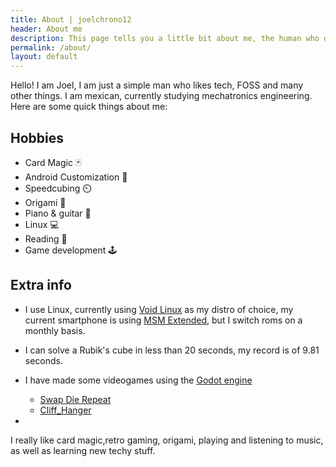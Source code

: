 ```yaml
---
title: About | joelchrono12
header: About me
description: This page tells you a little bit about me, the human who did this.
permalink: /about/
layout: default
---
```


Hello! I am Joel, I am just a simple man who likes tech, FOSS and many other things. I am mexican, currently studying mechatronics engineering. Here are some quick things about me:

## Hobbies

* Card Magic 🃏
* Android Customization 📱
* Speedcubing ⏲️
* Origami 📃
* Piano & guitar 🎹
* Linux 💻
* Reading 📖
* Game development 🕹️

## Extra info 

* I use Linux, currently using [Void Linux](https://voidlinux.org) as my distro of choice, my current smartphone is using [MSM Extended](https://msmxtended.org/), but I switch roms on a monthly basis. 
* I can solve a Rubik's cube in less than 20 seconds, my record is of 9.81 seconds.
* I have made some videogames using the [Godot engine](https://godotengine.org)
	* [Swap Die Repeat](https://igchrono.itch.io/swap-die-repeat)
	* [Cliff_Hanger](https://igchrono.itch.io/cliff-hanger)
	
* 


I really like card magic,retro gaming, origami, playing and listening to music, as well as learning new techy stuff.





